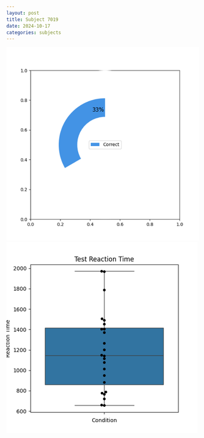 ```yaml
---
layout: post
title: Subject 7019
date: 2024-10-17
categories: subjects
---
```


![](data/7019/run-14/7019_FN_acc_test.png)
![](data/7019/run-14/7019_FN_rt.png)
